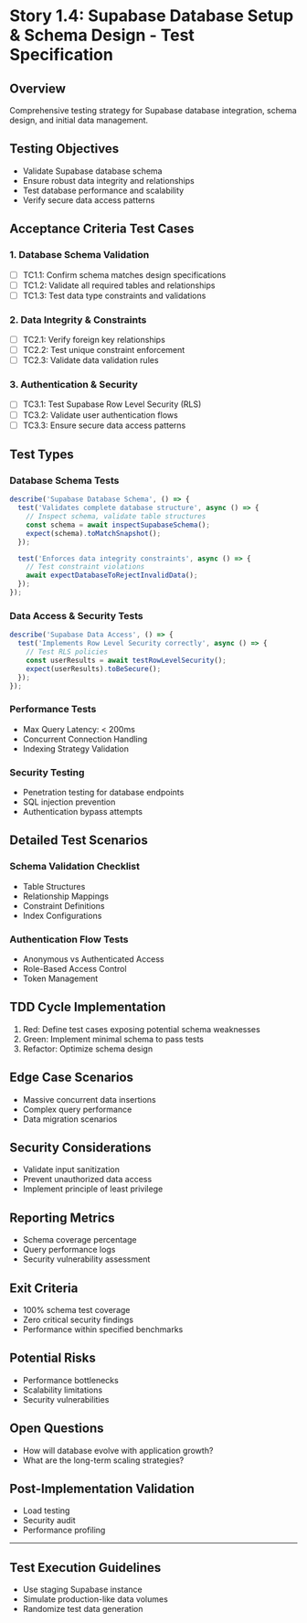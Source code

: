# Story 1.4: Supabase Database Setup & Schema Design - Test Specification

## Overview
Comprehensive testing strategy for Supabase database integration, schema design, and initial data management.

## Testing Objectives
- Validate Supabase database schema
- Ensure robust data integrity and relationships
- Test database performance and scalability
- Verify secure data access patterns

## Acceptance Criteria Test Cases

### 1. Database Schema Validation
- [ ] TC1.1: Confirm schema matches design specifications
- [ ] TC1.2: Validate all required tables and relationships
- [ ] TC1.3: Test data type constraints and validations

### 2. Data Integrity & Constraints
- [ ] TC2.1: Verify foreign key relationships
- [ ] TC2.2: Test unique constraint enforcement
- [ ] TC2.3: Validate data validation rules

### 3. Authentication & Security
- [ ] TC3.1: Test Supabase Row Level Security (RLS)
- [ ] TC3.2: Validate user authentication flows
- [ ] TC3.3: Ensure secure data access patterns

## Test Types

### Database Schema Tests
```javascript
describe('Supabase Database Schema', () => {
  test('Validates complete database structure', async () => {
    // Inspect schema, validate table structures
    const schema = await inspectSupabaseSchema();
    expect(schema).toMatchSnapshot();
  });

  test('Enforces data integrity constraints', async () => {
    // Test constraint violations
    await expectDatabaseToRejectInvalidData();
  });
});
```

### Data Access & Security Tests
```javascript
describe('Supabase Data Access', () => {
  test('Implements Row Level Security correctly', async () => {
    // Test RLS policies
    const userResults = await testRowLevelSecurity();
    expect(userResults).toBeSecure();
  });
});
```

### Performance Tests
- Max Query Latency: < 200ms
- Concurrent Connection Handling
- Indexing Strategy Validation

### Security Testing
- Penetration testing for database endpoints
- SQL injection prevention
- Authentication bypass attempts

## Detailed Test Scenarios

### Schema Validation Checklist
- Table Structures
- Relationship Mappings
- Constraint Definitions
- Index Configurations

### Authentication Flow Tests
- Anonymous vs Authenticated Access
- Role-Based Access Control
- Token Management

## TDD Cycle Implementation
1. Red: Define test cases exposing potential schema weaknesses
2. Green: Implement minimal schema to pass tests
3. Refactor: Optimize schema design

## Edge Case Scenarios
- Massive concurrent data insertions
- Complex query performance
- Data migration scenarios

## Security Considerations
- Validate input sanitization
- Prevent unauthorized data access
- Implement principle of least privilege

## Reporting Metrics
- Schema coverage percentage
- Query performance logs
- Security vulnerability assessment

## Exit Criteria
- 100% schema test coverage
- Zero critical security findings
- Performance within specified benchmarks

## Potential Risks
- Performance bottlenecks
- Scalability limitations
- Security vulnerabilities

## Open Questions
- How will database evolve with application growth?
- What are the long-term scaling strategies?

## Post-Implementation Validation
- Load testing
- Security audit
- Performance profiling

---

## Test Execution Guidelines
- Use staging Supabase instance
- Simulate production-like data volumes
- Randomize test data generation

